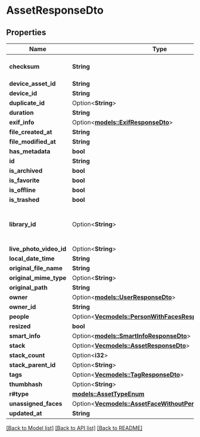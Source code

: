 # AssetResponseDto

## Properties

Name | Type | Description | Notes
------------ | ------------- | ------------- | -------------
**checksum** | **String** | base64 encoded sha1 hash | 
**device_asset_id** | **String** |  | 
**device_id** | **String** |  | 
**duplicate_id** | Option<**String**> |  | [optional]
**duration** | **String** |  | 
**exif_info** | Option<[**models::ExifResponseDto**](ExifResponseDto.md)> |  | [optional]
**file_created_at** | **String** |  | 
**file_modified_at** | **String** |  | 
**has_metadata** | **bool** |  | 
**id** | **String** |  | 
**is_archived** | **bool** |  | 
**is_favorite** | **bool** |  | 
**is_offline** | **bool** |  | 
**is_trashed** | **bool** |  | 
**library_id** | Option<**String**> | This property was deprecated in v1.106.0 | [optional]
**live_photo_video_id** | Option<**String**> |  | [optional]
**local_date_time** | **String** |  | 
**original_file_name** | **String** |  | 
**original_mime_type** | Option<**String**> |  | [optional]
**original_path** | **String** |  | 
**owner** | Option<[**models::UserResponseDto**](UserResponseDto.md)> |  | [optional]
**owner_id** | **String** |  | 
**people** | Option<[**Vec<models::PersonWithFacesResponseDto>**](PersonWithFacesResponseDto.md)> |  | [optional]
**resized** | **bool** |  | 
**smart_info** | Option<[**models::SmartInfoResponseDto**](SmartInfoResponseDto.md)> |  | [optional]
**stack** | Option<[**Vec<models::AssetResponseDto>**](AssetResponseDto.md)> |  | [optional]
**stack_count** | Option<**i32**> |  | [optional]
**stack_parent_id** | Option<**String**> |  | [optional]
**tags** | Option<[**Vec<models::TagResponseDto>**](TagResponseDto.md)> |  | [optional]
**thumbhash** | Option<**String**> |  | 
**r#type** | [**models::AssetTypeEnum**](AssetTypeEnum.md) |  | 
**unassigned_faces** | Option<[**Vec<models::AssetFaceWithoutPersonResponseDto>**](AssetFaceWithoutPersonResponseDto.md)> |  | [optional]
**updated_at** | **String** |  | 

[[Back to Model list]](../README.md#documentation-for-models) [[Back to API list]](../README.md#documentation-for-api-endpoints) [[Back to README]](../README.md)


